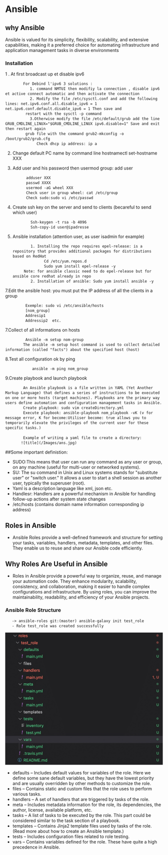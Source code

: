 # Ansible
## why Ansible 
 Ansible is valued for its simplicity, flexibility, scalability, and extensive capabilities, making it a preferred choice for automating infrastructure and application management tasks in diverse environments
### Installation
1 . At first broadcast up et disable ipv6

            For Debind l'ipv6 3 solutions : 
               1. command NMTUI then modifiy la connection , disable ipv6 et active connect automatic and then activate the connection
               2. Modify the file /etc/sysctl.conf and add the following lines: net.ipv6.conf.all.disable_ipv6 = 1 net.ipv6.conf.default.disable_ipv6 = 1 Then save and   
             restart with the sysctl -p command
               3.Otherwise modify the file /etc/default/grub add the line GRUB_CMDLINE_LINUX="$GRUB_CMDLINE_LINUX ipv6.disable=1" Save and exit then restart again 
             grub file with the command grub2-mkconfig -o /boot/grub2/grub.cfg
                  Check dhcp ip address: ip a
2. Change default PC name by command line hostnamectl set-hostname XXX
3. Add user and his password then usermod group: add user

             adduser XXX
             passwd XXXX
             usermod -aG wheel XXX
             Check user in group wheel: cat /etc/group
             Check sudo:sudo vi /etc/passwd
4. Create ssh key on the server and send to clients (becareful to send which user)

               Ssh-keygen -t rsa -b 4096
               Ssh-copy-id user@ipadresse
6. Ansible installation (attention user, as user isadmin for example)

               1. Installing the repo requires epel-release: is a repository that provides additional packages for distributions based on RedHat
                     Cd /etc/yum.repos.d
                     Sudo yum install epel-release -y
            Note: for ansible classic need to do epel-release but for ansible core redhat already in repo
               2. Installation of ansible: Sudo yum install ansible -y
7.Edit the ansible host: you must put the IP address of all the clients in a group

             Exemple: sudo vi /etc/ansible/hosts
             [nom_group]
             Addresip1
             Addressip2  etc.
7.Collect of all informations on hosts

             Ansible -m setup nom-group
            The ansible -m setup host command is used to collect detailed information (called "facts") about the specified host (host)
8.Test all configuration ok by ping

                ansible -m ping nom_group
9.Create playbook and launch playbook

            An Ansible playbook is a file written in YAML (Yet Another Markup Language) that defines a series of instructions to be executed on one or more hosts (target machines). Playbooks are the primary way users define automation and configuration management tasks in Ansible.
            Create playbook: sudo vim createDirectory.yml
            Execute playbook: ansible-playbook nom_playbook -vK (v for message error, K for become:Utiliser become: true allows you to temporarily elevate the privileges of the current user for these specific tasks.)
            
            Example of writing a yaml file to create a directory:
           ![title](/Images/ans.jpg)

##Some important definistion:
- SUDO:This means that user can run any command as any user or group, on any machine (useful for multi-user or networked systems).
- SU: The su command in Unix and Linux systems stands for "substitute user" or "switch user." It allows a user to start a shell session as another user, typically the superuser (root).
- Yaml is a description language like xml, json etc.
- Handlesr: Handlers are a powerful mechanism in Ansible for handling follow-up actions after system state changes
- /etc/hosts (contains domain name information corresponding ip address)


## Roles in Ansible
- Ansible Roles provide a well-defined framework and structure for setting your tasks, variables, handlers, metadata, templates, and other files. They enable us to reuse and share our Ansible code efficiently.
## Why Roles Are Useful in Ansible
- Roles in Ansible provide a powerful way to organize, reuse, and manage your automation code. They enhance modularity, scalability, consistency, and collaboration, making it easier to handle complex configurations and infrastructure. By using roles, you can improve the maintainability, readability, and efficiency of your Ansible projects.

### Ansible Role Structure
       
       -> ansible-roles git:(master) ansible-galaxy init test_role
       - Role test_role was created successfully
  ![role-ansible](/Images/ans-role.jpg)  
  - defaults –  Includes default values for variables of the role. Here we define some sane default variables, but they have the lowest priority and are usually overridden by other methods to customize the role.
  - files  – Contains static and custom files that the role uses to perform various tasks.
  - handlers – A set of handlers that are triggered by tasks of the role. 
  - meta – Includes metadata information for the role, its dependencies, the author, license, available platform, etc.
  - tasks – A list of tasks to be executed by the role. This part could be considered similar to the task section of a playbook.
  - templates – Contains Jinja2 template files used by tasks of the role. (Read more about how to create an Ansible template.)
  - tests – Includes configuration files related to role testing.
  - vars – Contains variables defined for the role. These have quite a high precedence in Ansible.